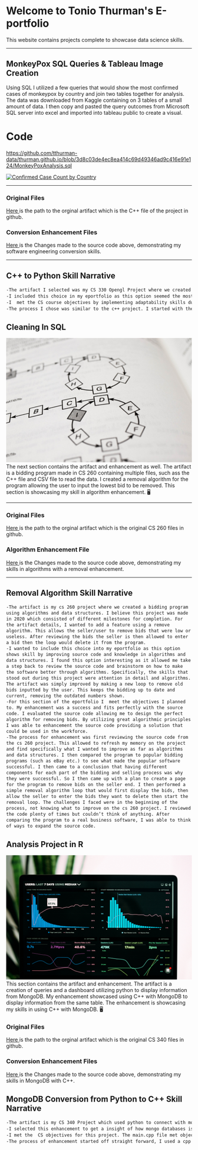 # Welcome to Tonio Thurman's E-portfolio

This website contains projects complete to showcase data science skills.  



-----

## **MonkeyPox SQL Queries & Tableau Image Creation** 
Using SQL I utilized a few queries that would show the most confirmed cases of monkeypox by country and join two tables together for analysis. The data was downloaded from Kaggle containing on 3 tables of a small amount of data. I then copy and pasted the query outcomes from Microsoft SQL server into excel and imported into tableau public to create a visual. 

# Code

https://github.com/tthurman-data/thurman.github.io/blob/3d8c03de4ec8ea414c69d49346ad9c416e91e124/MonkeyPoxAnalysis.sql



<div class='tableauPlaceholder' id='viz1657782122372' style='position: relative'><noscript><a href='#'><img alt='Confirmed Case Count by Country ' src='https:&#47;&#47;public.tableau.com&#47;static&#47;images&#47;Mo&#47;MonkeyPoxExample&#47;Sheet1&#47;1_rss.png' style='border: none' /></a></noscript><object class='tableauViz'  style='display:none;'><param name='host_url' value='https%3A%2F%2Fpublic.tableau.com%2F' /> <param name='embed_code_version' value='3' /> <param name='site_root' value='' /><param name='name' value='MonkeyPoxExample&#47;Sheet1' /><param name='tabs' value='no' /><param name='toolbar' value='yes' /><param name='static_image' value='https:&#47;&#47;public.tableau.com&#47;static&#47;images&#47;Mo&#47;MonkeyPoxExample&#47;Sheet1&#47;1.png' /> <param name='animate_transition' value='yes' /><param name='display_static_image' value='yes' /><param name='display_spinner' value='yes' /><param name='display_overlay' value='yes' /><param name='display_count' value='yes' /><param name='language' value='en-US' /></object></div>                




------

### Original Files

<a href="https://github.com/ton-hue/tonhue.github.io/blob/6fbeb242d0b911318360e573646f9409982b84d1/Software%20Design%20&%20Engineering/Original%20Artifact_CS%20330/Thurman-Tonio-Dec%2019,%202021%20814%20AM(3).cpp"> Here </a> is the path to the orginal artifact which is the C++ file of the project in github. 

### Conversion Enhancement Files

<a href="https://github.com/ton-hue/tonhue.github.io/blob/6fbeb242d0b911318360e573646f9409982b84d1/Software%20Design%20&%20Engineering/openglconversionfinal.py"> Here </a> is the Changes made to the source code above, demonstrating my software engineering conversion skills. 

------

## C++ to Python Skill Narrative

```markdown
-The artifact I selected was my CS 330 Opengl Project where we created a scene in C++ visual studios. I believe I completed this project in the end of 2021. The item in the scene created was a moving box. Specifically, a brown moving box with open flaps with items at the surface. 
-I included this choice in my eportfolio as this option seemed the most interesting to learn how to convert c++ to python visually. Choosing this gave me a insight on what software engineers face when converting code to another language. Specifically the python libraries and box vertices showcased my adaptability. The research and execution was easily performed when setting up the python project and using the vertices/edges in python. 
-I  met the CS course objectives by implementing adaptability skills during my computing practices. The computer solutions that delivered value was researching libraries and python changes needed for this conversion to be successful.
-The process I chose was similar to the c++ project. I started with the basic shapes and began researching how to create that shape in python using pyopengl and vertices in python. Then I proceeded with the texture and image to add to the scene. I learned that pyopengl is quite similar to opengl for c++, I think the main difference is the edges pertaining to the vertices and the buffers. The buffers in C++ seem more difficult. 
```






## **Cleaning In SQL**

<img src="images\alpridephoto-nuz3rK5iiKg-unsplash.jpg">
The next section contains the artifact and enhancement as well. The artifact is a bidding program made in CS 260 containing multiple files, such ass the C++ file and CSV file to read the data. I created a removal algorithm for the program allowing the user to input the lowest bid to be removed. This section is showcasing my skill in algorithm enhancement. 🖥️

------

### Original Files

<a href="https://github.com/ton-hue/tonhue.github.io/tree/gh-pages/Algorithms/Original%20Artifact_CS%20260"> Here </a> is the path to the orginal artifact which is the original CS 260 files in github. 

### Algorithm Enhancement File

<a href="https://github.com/ton-hue/tonhue.github.io/blob/6fbeb242d0b911318360e573646f9409982b84d1/Algorithms/SourceandRemovalAlgorithmFinal.cpp"> Here </a> is the Changes made to the source code above, demonstrating my skills in algorithms with a removal enhancement. 

------

## Removal Algorithm Skill Narrative

```
-The artifact is my cs 260 project where we created a bidding program using algorithms and data structures. I believe this project was made in 2020 which consisted of different milestones for completion. For the artifact details, I wanted to add a feature using a remove algorithm. This allows the seller/user to remove bids that were low or useless. After reviewing the bids the seller is then allowed to enter a bid then the loop would delete it from the program. 
-I wanted to include this choice into my eportfolio as this option shows skill by improving source code and knowledge in algorithms and data structures. I found this option interesting as it allowed me take a step back to review the source code and brainstorm on how to make the software better through algorithms. Specifically, the skills that stood out during this project were attention in detail and algorithms. The artifact was simply improved by making a new loop to remove old bids inputted by the user. This keeps the bidding up to date and current, removing the outdated numbers shown. 
-For this section of the eportfolio I  meet the objectives I planned to. My enhancement was a success and fits perfectly with the source code. I evaluated the source code allowing me to design the perfect algorithm for removing bids. By utilizing great algorithmic principles I was able to enhancement the source code providing a solution that could be used in the workforce. 
-The process for enhancement was first reviewing the source code from the cs 260 project. This allowed to refresh my memory on the project and find specifically what I wanted to improve as far as algorithms and data structures. I then compared the program to popular bidding programs (such as eBay etc.) to see what made the popular software successful. I then came to a conclusion that having different components for each part of the bidding and selling process was why they were successful. So I then came up with a plan to create a page for the program to remove bids on the seller end. I then performed a simple removal algorithm loop that would first display the bids, then allow the seller to enter the bids they want to delete then start the removal loop. The challenges I faced were in the beginning of the process, not knowing what to improve on the cs 260 project. I reviewed the code plenty of times but couldn’t think of anything. After comparing the program to a real business software, I was able to think of ways to expand the source code. 

```




## **Analysis Project in R**

<img src="images\luke-chesser-JKUTrJ4vK00-unsplash.jpg">
This section contains the artifact and enhancement. The artifact is a creation of queries and a dashboard utilizing python to display information from MongoDB. My enhancement showcased using C++ with MongoDB to display information from the same table. The enhancement is showcasing my skills in using C++ with MongoDB. 🖥️

### Original Files

<a href="https://github.com/ton-hue/tonhue.github.io/tree/gh-pages/Database/Original%20Artifact_CS%20340"> Here </a> is the path to the orginal artifact which is the original CS 340 files in github. 

### Conversion Enhancement Files

<a href="https://github.com/ton-hue/tonhue.github.io/tree/gh-pages/Database"> Here </a> is the Changes made to the source code above, demonstrating my skills in MongoDB with C++. 

## MongoDB Conversion from Python to C++ Skill Narrative

```markdown
-The artifact is my CS 340 Project which used python to connect with mongodb using queries to display information. We utilized the virtual machine Jupiter notebook to write queries that would display information from the database in MongoDB. We then created a dashboard to display information from mongodb as well. This project was done early 2022 I believe and contained multiple files that referenced each other.
-I selected this enhancement to get a insight of how mongo databases is used with C++, using mongodb with python was fun to learn and genuinely interesting. I thought learning ways to enhance this artifact would provide knowledge I could use in the professional setting. The components that showcased my skills were applying C++ concepts already known to the project for the main.cpp file. Having knowledge of C++ and Databases allowed me to create the main file with ease. The artifact was improved by using C++ instead of python to connect to the database and write code/queries mirroing the artifact in python.
-I met the  CS objectives for this project. The main.cpp file met objectives as far as connecting to the mongodb and by choosing to use docker files. By utilizing docker files this kept the project organized for the queries to be ran with the C++. Showcasing decision making through organizational concepts allowed the project to not get overwhelming. This option also mitigate design flaws allowing the C++ MongoDB project to have quality.  The docker file took the place of the Jupiter notebook as far as running queries. The setup is different and uses  different commands in the text file.
-The process of enhancement started off straight forward, I used a cpp compiler to start the conversion. I reviewed the mongodb website to see which libraries needed to be included. Next I utilized the dbclientconnection from the website as well to connect to the port number. Then I created code to reference when connecting to the database using the try method in c++. And a catch statement for dbexception. After more research I learned I would use a docker file in the place of the Jupiter notebook to run commands/queries. I then used the docker file reference page to code the commands for c++. I learned some commands from the docker reference page and is still learning the process of the c++ query of the enhancement. -
```
